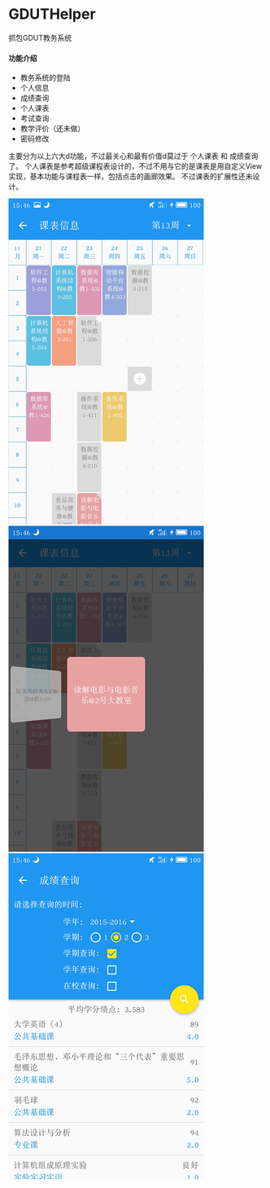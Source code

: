 # GDUTHelper
抓包GDUT教务系统
#### 功能介绍
* 教务系统的登陆
* 个人信息
* 成绩查询
* 个人课表
* 考试查询
* 教学评价（还未做）
* 密码修改

主要分为以上六大d功能，不过最关心和最有价值d莫过于 个人课表 和 成绩查询了。
个人课表是参考超级课程表设计的，不过不用与它的是课表是用自定义View实现，基本功能与课程表一样，包括点击的画廊效果。
不过课表的扩展性还未设计。

![image](https://github.com/ZengZeHong/GDUTHelper/blob/master/app/src/main/res/drawable/show_two.png?raw=true)
![image](https://github.com/ZengZeHong/GDUTHelper/blob/master/app/src/main/res/drawable/show_three.png?raw=true)
![image](https://github.com/ZengZeHong/GDUTHelper/blob/master/app/src/main/res/drawable/show_one.png?raw=true)
